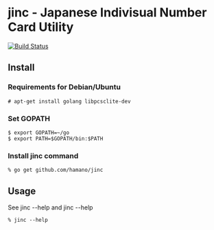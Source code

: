 jinc - Japanese Indivisual Number Card Utility
==============================================

[![Build Status](https://travis-ci.org/hamano/jinc.svg?branch=master)](https://travis-ci.org/hamano/jinc)

## Install

### Requirements for Debian/Ubuntu

~~~
# apt-get install golang libpcsclite-dev
~~~

### Set GOPATH
~~~
$ export GOPATH=~/go
$ export PATH=$GOPATH/bin:$PATH
~~~

### Install jinc command
~~~
% go get github.com/hamano/jinc
~~~

## Usage

See jinc --help and jinc <subcommand> --help

~~~
% jinc --help

~~~

